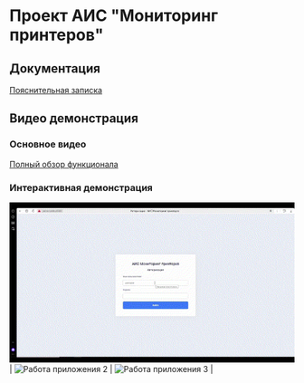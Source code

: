 ﻿# Проект АИС "Мониторинг принтеров"

## Документация
[Пояснительная записка](ПЗ.pdf)

## Видео демонстрация

### Основное видео
[Полный обзор функционала](video.mp4)

### Интерактивная демонстрация
![Работа приложения 1](video1.gif)|
![Работа приложения 2](video2.gif) |
![Работа приложения 3](video3.gif) |
